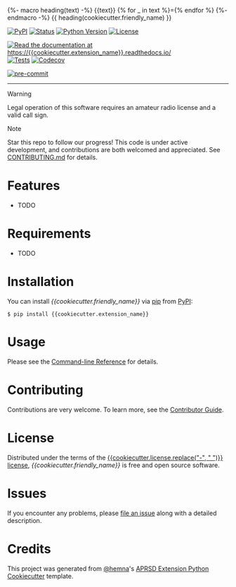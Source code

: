 {%- macro heading(text) -%} {{text}} {% for \_ in text %}={% endfor %}
{%- endmacro -%} {{ heading(cookiecutter.friendly_name) }}

[![PyPI](https://img.shields.io/pypi/v/{{cookiecutter.extension_name}}.svg)](https://pypi.org/project/{{cookiecutter.extension_name}}/)
[![Status](https://img.shields.io/pypi/status/{{cookiecutter.extension_name}}.svg)](https://pypi.org/project/{{cookiecutter.extension_name}}/)
[![Python Version](https://img.shields.io/pypi/pyversions/{{cookiecutter.extension_name}})](https://pypi.org/project/{{cookiecutter.extension_name}})
[![License](https://img.shields.io/pypi/l/{{cookiecutter.extension_name}})](https://opensource.org/licenses/{{cookiecutter.license}})

[![Read the documentation at https://{{cookiecutter.extension_name}}.readthedocs.io/](https://img.shields.io/readthedocs/{{cookiecutter.extension_name}}/latest.svg?label=Read%20the%20Docs)](https://{{cookiecutter.extension_name}}.readthedocs.io/)
[![Tests](https://github.com/{{cookiecutter.github_username}}/{{cookiecutter.extension_name}}/workflows/Tests/badge.svg)](https://github.com/{{cookiecutter.github_username}}/{{cookiecutter.extension_name}}/actions?workflow=Tests)
[![Codecov](https://codecov.io/gh/{{cookiecutter.github_username}}/{{cookiecutter.extension_name}}/branch/main/graph/badge.svg)](https://codecov.io/gh/{{cookiecutter.github_username}}/{{cookiecutter.extension_name}})

[![pre-commit](https://img.shields.io/badge/pre--commit-enabled-brightgreen?logo=pre-commit&logoColor=white)](https://github.com/pre-commit/pre-commit)

---

> [!WARNING]
> Legal operation of this software requires an amateur radio license and a valid call sign.

> [!NOTE]
> Star this repo to follow our progress! This code is under active development, and contributions are both welcomed and appreciated. See [CONTRIBUTING.md](<https://github.com/craigerl/aprsd/blob/master/CONTRIBUTING.md>) for details.

# Features

-   TODO

# Requirements

-   TODO

# Installation

You can install *{{cookiecutter.friendly_name}}* via
[pip](https://pip.pypa.io/) from [PyPI](https://pypi.org/):

``` console
$ pip install {{cookiecutter.extension_name}}
```

# Usage

Please see the [Command-line
Reference](https://{{cookiecutter.extension_name}}.readthedocs.io/en/latest/usage.html)
for details.

# Contributing

Contributions are very welcome. To learn more, see the [Contributor
Guide](CONTRIBUTING.rst).

# License

Distributed under the terms of the
[{{cookiecutter.license.replace(\"-\", \" \")}}
license](https://opensource.org/licenses/{{cookiecutter.license}}),
*{{cookiecutter.friendly_name}}* is free and open source software.

# Issues

If you encounter any problems, please [file an
issue](https://github.com/{{cookiecutter.github_username}}/{{cookiecutter.extension_name}}/issues)
along with a detailed description.

# Credits

This project was generated from [\@hemna](https://github.com/hemna)\'s
[APRSD Extension Python Cookiecutter]() template.
